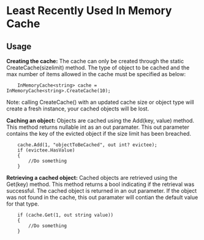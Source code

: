 # Least Recently Used In Memory Cache

## Usage
**Creating the cache:**
The cache can only be created through the static CreateCache(sizelimit) method. The type of object to be cached and the max number of items allowed in the cache must be specified as below:
```
    InMemoryCache<string> cache = InMemoryCache<string>.CreateCache(10);
```

Note: calling CreateCache() with an updated cache size or object type will create a fresh instance, your cached objects will be lost.

**Caching an object:**
Objects are cached using the Add(key, value) method. This method returns nullable int as an out paramater. This out parameter contains the key of the evicted object if the size limit has been breached.
```
    cache.Add(1, "objectToBeCached", out int? evictee);
    if (evictee.HasValue)
    {
        //Do something
    }
```
**Retrieving a cached object:**
Cached objects are retrieved using the Get(key) method. This method returns a bool indicating if the retrieval was successful. The cached object is returned in an out parameter. If the object was not found in the cache, this out paramater will contian the default value for that type.
```
    if (cache.Get(1, out string value))
    {
        //Do something
    }
```
